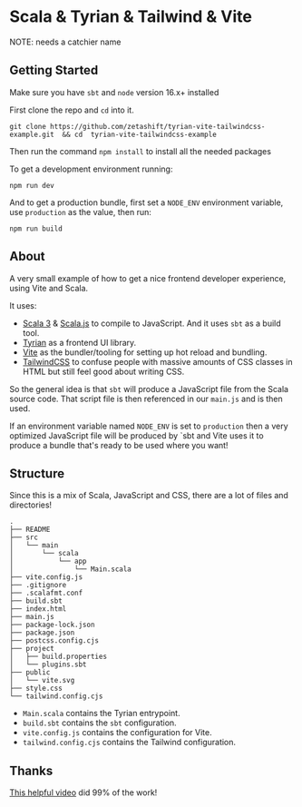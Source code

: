 # Scala & Tyrian & Tailwind & Vite

NOTE: needs a catchier name

## Getting Started

Make sure you have `sbt` and `node` version 16.x+ installed

First clone the repo and `cd` into it.

`git clone https://github.com/zetashift/tyrian-vite-tailwindcss-example.git  && cd 
 tyrian-vite-tailwindcss-example`

 Then run the command `npm install` to install all the needed packages

 To get a development environment running:
 
 `npm run dev`

 And to get a production bundle, first set a `NODE_ENV` environment variable, use `production` as the value, then run:

 `npm run build`

## About

A very small example of how to get a nice frontend developer experience, using Vite and Scala.

It uses:
- [Scala 3](https://www.scala-lang.org/) & [Scala.js](https://www.scala-js.org/) to compile to JavaScript. And it uses `sbt` as a build tool.
- [Tyrian](https://github.com/PurpleKingdomGames/tyrian) as a frontend UI library.
- [Vite](https://vitejs.dev/) as the bundler/tooling for setting up hot reload and bundling.
- [TailwindCSS](https://tailwindcss.com/) to confuse people with massive amounts of CSS classes in HTML but still feel good about writing CSS.

So the general idea is that `sbt` will produce a JavaScript file from the Scala source code. That script file is then referenced in our `main.js` and is then used.

If an environment variable named `NODE_ENV` is set to `production` then a very optimized JavaScript file will be produced by `sbt and Vite uses it to produce a bundle that's ready to be used where you want!

## Structure

Since this is a mix of Scala, JavaScript and CSS, there are a lot of files and directories!

```
.
├── README
├── src
│   └── main
│       └── scala
│           └── app
│               └── Main.scala
├── vite.config.js
├── .gitignore
├── .scalafmt.conf
├── build.sbt
├── index.html
├── main.js
├── package-lock.json
├── package.json
├── postcss.config.cjs
├── project
│   ├── build.properties
│   └── plugins.sbt
├── public
│   └── vite.svg
├── style.css
└── tailwind.config.cjs
```

- `Main.scala` contains the Tyrian entrypoint.
- `build.sbt` contains the `sbt` configuration.
- `vite.config.js` contains the configuration for Vite.
- `tailwind.config.cjs` contains the Tailwind configuration.


## Thanks

[This helpful video](https://www.youtube.com/watch?v=dv7fPmgFTNA) did 99% of the work!